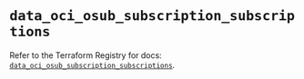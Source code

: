 # `data_oci_osub_subscription_subscriptions`

Refer to the Terraform Registry for docs: [`data_oci_osub_subscription_subscriptions`](https://registry.terraform.io/providers/oracle/oci/6.18.0/docs/data-sources/osub_subscription_subscriptions).

